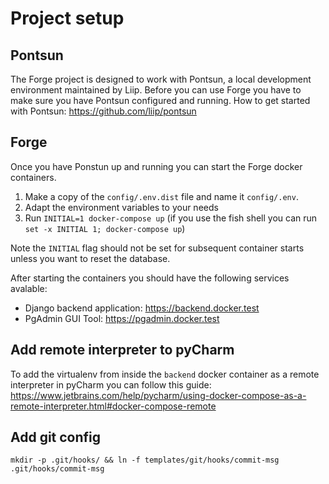 # Project setup

## Pontsun
The Forge project is designed to work with Pontsun, a local development environment maintained by Liip. Before you can use Forge you have to make sure you have Pontsun configured and running.
How to get started with Pontsun: https://github.com/liip/pontsun

## Forge
Once you have Ponstun up and running you can start the Forge docker containers. 
1. Make a copy of the `config/.env.dist` file and name it `config/.env`.
2. Adapt the environment variables to your needs
3. Run `INITIAL=1 docker-compose up` (if you use the fish shell you can run `set -x INITIAL 1; docker-compose up`)

Note the `INITIAL` flag should not be set for subsequent container starts unless you want to reset the database.

After starting the containers you should have the following services avalable:
- Django backend application: https://backend.docker.test
- PgAdmin GUI Tool: https://pgadmin.docker.test

## Add remote interpreter to pyCharm
To add the virtualenv from inside the `backend` docker container as a remote interpreter in pyCharm you can follow this guide:
https://www.jetbrains.com/help/pycharm/using-docker-compose-as-a-remote-interpreter.html#docker-compose-remote
 
## Add git config                                                                
```                                                                             
mkdir -p .git/hooks/ && ln -f templates/git/hooks/commit-msg .git/hooks/commit-msg
``` 
